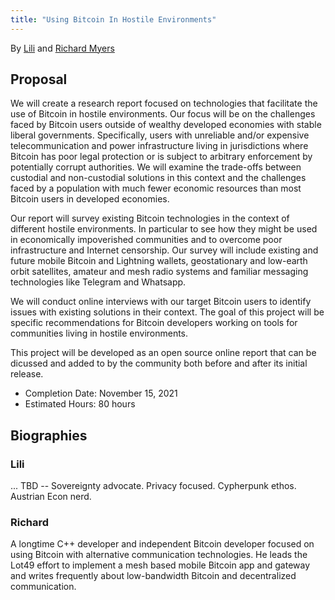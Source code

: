 ```yaml
---
title: "Using Bitcoin In Hostile Environments"
---
```


By [Lili](https://twitter.com/Marketsbylili) and [Richard Myers](https://twitter.com/remyers_)

## Proposal

We will create a research report focused on technologies that facilitate the use of Bitcoin in hostile environments. Our focus will be on the challenges faced by Bitcoin users outside of wealthy developed economies with stable liberal governments. Specifically, users with unreliable and/or expensive telecommunication and power infrastructure living in jurisdictions where Bitcoin has poor legal protection or is subject to arbitrary enforcement by potentially corrupt authorities. We will examine the trade-offs between custodial and non-custodial solutions in this context and the challenges faced by a population with much fewer economic resources than most Bitcoin users in developed economies.

Our report will survey existing Bitcoin technologies in the context of different hostile environments. In particular to see how they might be used in economically impoverished communities and to overcome poor infrastructure and Internet censorship. Our survey will include existing and future mobile Bitcoin and Lightning wallets, geostationary and low-earth orbit satellites, amateur and mesh radio systems and familiar messaging technologies like Telegram and Whatsapp.

We will conduct online interviews with our target Bitcoin users to identify issues with existing solutions in their context. The goal of this project will be specific recommendations for Bitcoin developers working on tools for communities living in hostile environments.

This project will be developed as an open source online report that can be dicussed and added to by the community both before and after its initial release.

* Completion Date: November 15, 2021
* Estimated Hours: 80 hours

## Biographies

### Lili

... TBD -- Sovereignty advocate. Privacy focused. Cypherpunk ethos. Austrian Econ nerd.  

### Richard

A longtime C++ developer and independent Bitcoin developer focused on using Bitcoin with alternative communication technologies. He leads the Lot49 effort to implement a mesh based mobile Bitcoin app and gateway and writes frequently about low-bandwidth Bitcoin and decentralized communication.


